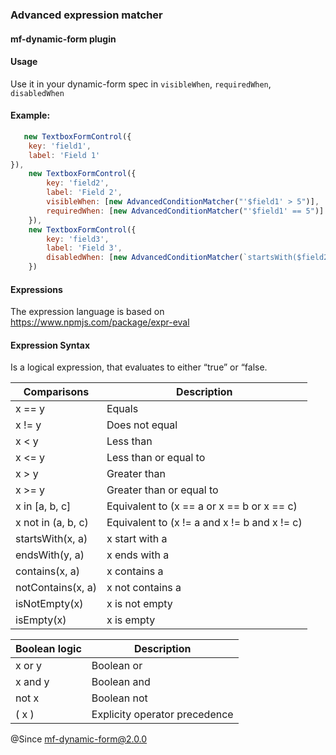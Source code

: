 ### Advanced expression matcher

#### mf-dynamic-form plugin

#### Usage

Use it in your dynamic-form spec in `visibleWhen`, `requiredWhen`, `disabledWhen`

#### Example:

```javascript
   new TextboxFormControl({
    key: 'field1',
    label: 'Field 1'
}),
    new TextboxFormControl({
        key: 'field2',
        label: 'Field 2',
        visibleWhen: [new AdvancedConditionMatcher("'$field1' > 5")],
        requiredWhen: [new AdvancedConditionMatcher("'$field1' == 5")]
    }),
    new TextboxFormControl({
        key: 'field3',
        label: 'Field 3',
        disabledWhen: [new AdvancedConditionMatcher(`startsWith($field2, 'Hello') or ($field2 != 'Hi' and $field1 in [10, 20])`)]
    })

```

#### Expressions

The expression language is based on https://www.npmjs.com/package/expr-eval

#### Expression Syntax

Is a logical expression, that evaluates to either “true” or “false.

|Comparisons|Description|
|--- |--- |
|x == y|Equals|
|x != y|Does not equal|
|x < y|Less than|
|x <= y|Less than or equal to|
|x > y|Greater than|
|x >= y|Greater than or equal to|
|x in [a, b, c]|Equivalent to (x == a or x == b or x == c)|
|x not in (a, b, c)|Equivalent to (x != a and x != b and x != c)|
|startsWith(x, a)|x start with a|
|endsWith(y, a)|x ends with a|
|contains(x, a)|x contains a|
|notContains(x, a)|x not contains a|
|isNotEmpty(x)|x is not empty|
|isEmpty(x)|x is empty|

|Boolean logic|Description|
|--- |--- |
|x or y|Boolean or|
|x and y|Boolean and|
|not x|Boolean not|
|( x )|Explicity operator precedence|



@Since mf-dynamic-form@2.0.0

